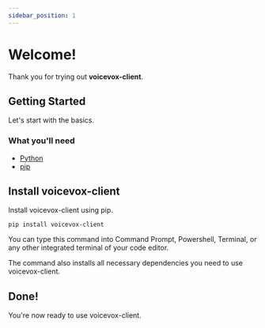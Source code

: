 ```yaml
---
sidebar_position: 1
---
```


# Welcome!

Thank you for trying out **voicevox-client**.

## Getting Started

Let's start with the basics.

### What you'll need

- [Python](https://python.org/)
- [pip](https://pypi.org/project/pip/)

## Install voicevox-client

Install voicevox-client using pip.

```
pip install voicevox-client
```


You can type this command into Command Prompt, Powershell, Terminal, or any other integrated terminal of your code editor.

The command also installs all necessary dependencies you need to use voicevox-client.

## Done!

You're now ready to use voicevox-client.
